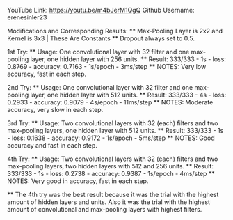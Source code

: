 YouTube Link: https://youtu.be/m4bJerM1QgQ
Github Username: erenesinler23

Modifications and Corresponding Results: 
** Max-Pooling Layer is 2x2 and Kernel is 3x3 | These Are Constants
** Dropout always set to 0.5. 

1st Try:
** Usage: One convolutional layer with 32 filter and one max-pooling layer,
one hidden layer with 256 units. 
** Result: 333/333 - 1s - loss: 0.8769 - accuracy: 0.7163 - 1s/epoch - 3ms/step
** NOTES: Very low accuracy, fast in each step. 

2nd Try:
** Usage: One convolutional layer with 32 filter and one max-pooling layer,
one hidden layer with 512 units. 
** Result: 333/333 - 4s - loss: 0.2933 - accuracy: 0.9079 - 4s/epoch - 11ms/step
** NOTES: Moderate accuracy, very slow in each step. 

3rd Try:
** Usage: Two convolutional layers with 32 (each) filters and two max-pooling layers,
one hidden layer with 512 units. 
** Result: 333/333 - 1s - loss: 0.1638 - accuracy: 0.9172 - 1s/epoch - 5ms/step
** NOTES: Good accuracy and fast in each step.

4th Try: 
** Usage: Two convolutional layers with 32 (each) filters and two max-pooling layers,
two hidden layers with 512 and 256 units. 
** Result: 333/333 - 1s - loss: 0.2738 - accuracy: 0.9387 - 1s/epoch - 4ms/step
** NOTES: Very good in accuracy, fast in each step. 

** The 4th try was the best result because it was the trial with the highest amount 
of hidden layers and units. Also it was the trial with the highest amount of 
convolutional and max-pooling layers with highest filters. 